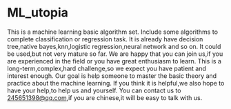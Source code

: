 ML_utopia
=========
This is a machine learning basic algorithm set.
Include some algorithms to complete classification or regression task.
It is already have decision tree,native bayes,knn,logistic regression,neural network and so on.
It could be used,but not very mature so far.
We are happy that you can join us,if you are experienced in the field or you have great enthusiasm to learn.
This is a long-term,complex,hard challenge,so we expect you have patient and interest enough.
Our goal is help someone to master the basic theory and practice about the machine learning.
If you think it is helpful,we also hope to have your help,to help us and yourself.
You can contact us to 245651398@qq.com,if you are chinese,it will be easy to talk with us.
